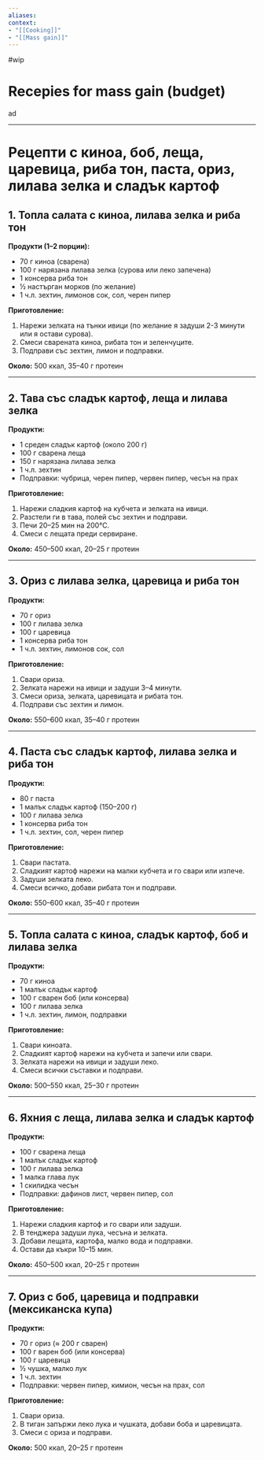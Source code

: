 ```yaml
---
aliases:
context:
- "[[Cooking]]"
- "[[Mass gain]]"
---
```


#wip

# Recepies for mass gain (budget)

ad

---


# Рецепти с киноа, боб, леща, царевица, риба тон, паста, ориз, лилава зелка и сладък картоф

## 1. Топла салата с киноа, лилава зелка и риба тон
**Продукти (1–2 порции):**
- 70 г киноа (сварена)
- 100 г нарязана лилава зелка (сурова или леко запечена)
- 1 консерва риба тон
- ½ настърган морков (по желание)
- 1 ч.л. зехтин, лимонов сок, сол, черен пипер

**Приготовление:**
1. Нарежи зелката на тънки ивици (по желание я задуши 2-3 минути или я остави сурова).
2. Смеси сварената киноа, рибата тон и зеленчуците.
3. Подправи със зехтин, лимон и подправки.

**Около:** 500 ккал, 35–40 г протеин

---

## 2. Тава със сладък картоф, леща и лилава зелка
**Продукти:**
- 1 среден сладък картоф (около 200 г)
- 100 г сварена леща
- 150 г нарязана лилава зелка
- 1 ч.л. зехтин
- Подправки: чубрица, черен пипер, червен пипер, чесън на прах

**Приготовление:**
1. Нарежи сладкия картоф на кубчета и зелката на ивици.
2. Разстели ги в тава, полей със зехтин и подправи.
3. Печи 20–25 мин на 200°C.
4. Смеси с лещата преди сервиране.

**Около:** 450–500 ккал, 20–25 г протеин

---

## 3. Ориз с лилава зелка, царевица и риба тон
**Продукти:**
- 70 г ориз
- 100 г лилава зелка
- 100 г царевица
- 1 консерва риба тон
- 1 ч.л. зехтин, лимонов сок, сол

**Приготовление:**
1. Свари ориза.
2. Зелката нарежи на ивици и задуши 3–4 минути.
3. Смеси ориза, зелката, царевицата и рибата тон.
4. Подправи със зехтин и лимон.

**Около:** 550–600 ккал, 35–40 г протеин

---

## 4. Паста със сладък картоф, лилава зелка и риба тон
**Продукти:**
- 80 г паста
- 1 малък сладък картоф (150–200 г)
- 100 г лилава зелка
- 1 консерва риба тон
- 1 ч.л. зехтин, сол, черен пипер

**Приготовление:**
1. Свари пастата.
2. Сладкият картоф нарежи на малки кубчета и го свари или изпече.
3. Задуши зелката леко.
4. Смеси всичко, добави рибата тон и подправи.

**Около:** 550–600 ккал, 35–40 г протеин

---

## 5. Топла салата с киноа, сладък картоф, боб и лилава зелка
**Продукти:**
- 70 г киноа
- 1 малък сладък картоф
- 100 г сварен боб (или консерва)
- 100 г лилава зелка
- 1 ч.л. зехтин, лимон, подправки

**Приготовление:**
1. Свари киноата.
2. Сладкият картоф нарежи на кубчета и запечи или свари.
3. Зелката нарежи на ивици и задуши леко.
4. Смеси всички съставки и подправи.

**Около:** 500–550 ккал, 25–30 г протеин

---

## 6. Яхния с леща, лилава зелка и сладък картоф
**Продукти:**
- 100 г сварена леща
- 1 малък сладък картоф
- 100 г лилава зелка
- 1 малка глава лук
- 1 скилидка чесън
- Подправки: дафинов лист, червен пипер, сол

**Приготовление:**
1. Нарежи сладкия картоф и го свари или задуши.
2. В тенджера задуши лука, чесъна и зелката.
3. Добави лещата, картофа, малко вода и подправки.
4. Остави да къкри 10–15 мин.

**Около:** 450–500 ккал, 20–25 г протеин

---

## 7. Ориз с боб, царевица и подправки (мексиканска купа)
**Продукти:**
- 70 г ориз (≈ 200 г сварен)
- 100 г варен боб (или консерва)
- 100 г царевица
- ½ чушка, малко лук
- 1 ч.л. зехтин
- Подправки: червен пипер, кимион, чесън на прах, сол

**Приготовление:**
1. Свари ориза.
2. В тиган запържи леко лука и чушката, добави боба и царевицата.
3. Смеси с ориза и подправи.

**Около:** 500 ккал, 20–25 г протеин